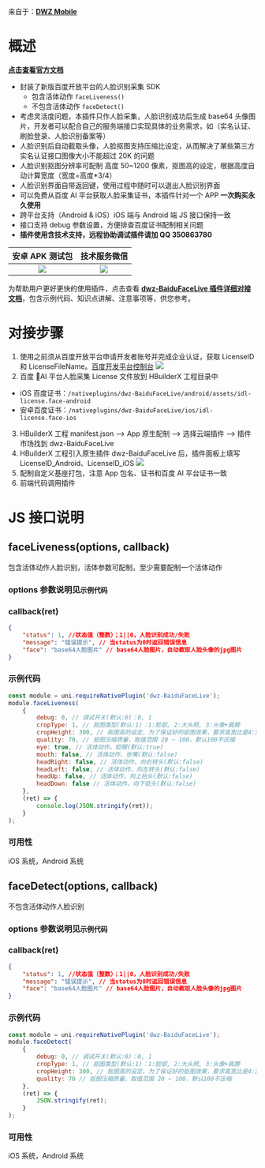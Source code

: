 ﻿来自于：<a href="https://dwzteam.github.io/dwz_mobile_doc_v1/" target="_blank"><b>DWZ Mobile</b></a>

# **概述**

<a href="https://dwzteam.github.io/dwz_mobile_doc_v1/#/doc/apicloud/dwzBaiduFaceLive/doc" target="_blank"><b>点击查看官方文档</b></a>

- 封装了新版百度开放平台的人脸识别采集 SDK
  - 包含活体动作 `faceLiveness()`
  - 不包含活体动作 `faceDetect()`
- 考虑灵活度问题，本插件只作人脸采集，人脸识别成功后生成 base64 头像图片，开发者可以配合自己的服务端接口实现具体的业务需求，如（实名认证、刷脸登录、人脸识别备案等）
- 人脸识别后自动截取头像，人脸抠图支持压缩比设定，从而解决了某些第三方实名认证接口图像大小不能超过 20K 的问题
- 人脸识别抠图分辨率可配制 高度 50~1200 像素，抠图高的设定，根据高度自动计算宽度（宽度=高度\*3/4）
- 人脸识别界面自带返回键，使用过程中随时可以退出人脸识别界面
- 可以免费从百度 AI 平台获取人脸采集证书，本插件针对一个 APP **一次购买永久使用**
- 跨平台支持（Android & iOS）iOS 端与 Android 端 JS 接口保持一致
- 接口支持 debug 参数设置，方便排查百度证书配制相关问题
- **插件使用含技术支持，远程协助调试插件请加 QQ 350863780**

|                                     安卓 APK 测试包                                     |                                    技术服务微信                                     |
| :-------------------------------------------------------------------------------------: | :---------------------------------------------------------------------------------: |
| ![](https://dwzteam.github.io/dwz_mobile_doc_v1/_media/readme/qrcode_apk.png?width=200) | ![](https://dwzteam.github.io/dwz_mobile_doc_v1/_media/readme/wx_zhh.png?width=200) |

为帮助用户更好更快的使用插件，点击查看 <a href="https://dwzteam.github.io/dwz_mobile_doc_v1/#/doc/dcloud/dwzBaiduFaceLive/doc" target="_blank"><b>dwz-BaiduFaceLive 插件详细对接文档</b></a>，包含示例代码、知识点讲解、注意事项等，供您参考。

# **对接步骤**

1. 使用之前须从百度开放平台申请开发者账号并完成企业认证，获取 LicenseID 和 LicenseFileName。[百度开发平台控制台](https://console.bce.baidu.com/ai/#/ai/face/overview/index)
   ![](https://dwzteam.github.io/dwz_mobile_doc_v1/_media/apicloud/dwzBaiduFaceLive/11.jpg)
2. 百度 AI 平台人脸采集 License 文件放到 HBuilderX 工程目录中

- iOS 百度证书：`/nativeplugins/dwz-BaiduFaceLive/android/assets/idl-license.face-android`
- 安卓百度证书：`/nativeplugins/dwz-BaiduFaceLive/ios/idl-license.face-ios`

3. HBuilderX 工程 manifest.json --> App 原生配制 --> 选择云端插件 --> 插件市场找到 dwz-BaiduFaceLive
4. HBuilderX 工程引入原生插件 dwz-BaiduFaceLive 后，插件面板上填写 LicenseID_Android、LicenseID_iOS
   ![](https://dwzteam.github.io/dwz_mobile_doc_v1/_media/dcloud/dwzBaiduFaceLive/conf-1.jpg)
5. 配制自定义基座打包，注意 App 包名、证书和百度 AI 平台证书一致
6. 前端代码调用插件

# **JS 接口说明**

## faceLiveness(options, callback)

包含活体动作人脸识别，活体参数可配制，至少需要配制一个活体动作

### options 参数说明见`示例代码`

### callback(ret)

```json
{
	"status": 1, //状态值（整数）；1||0，人脸识别成功/失败
	"message": "错误提示", // 当status为0时返回错误信息
	"face": "base64人脸图片" // base64人脸图片，自动截取人脸头像的jpg图片
}
```

### 示例代码

```js
const module = uni.requireNativePlugin('dwz-BaiduFaceLive');
module.faceLiveness(
	{
		debug: 0, // 调试开关(默认:0)：0, 1
		cropType: 1, // 抠图类型(默认:1)：1:脸部, 2:大头照, 3:头像+肩膀
		cropHeight: 300, // 抠图高的设定，为了保证好的抠图效果，要求高宽比是4:3，所以会在内部进行计算，只需要传入高即可，取值范围50 ~ 1200，默认480
		quality: 70, // 抠图压缩质量，取值范围 20 ~ 100，默认100不压缩
		eye: true, // 活体动作，眨眼(默认:true)
		mouth: false, // 活体动作，张嘴(默认:false)
		headRight: false, // 活体动作，向右转头(默认:false)
		headLeft: false, // 活体动作，向左转头(默认:false)
		headUp: false, // 活体动作，向上抬头(默认:false)
		headDown: false // 活体动作，向下低头(默认:false)
	},
	(ret) => {
		console.log(JSON.stringify(ret));
	}
);
```

### 可用性

iOS 系统，Android 系统

## faceDetect(options, callback)

不包含活体动作人脸识别

### options 参数说明见`示例代码`

### callback(ret)

```json
{
	"status": 1, //状态值（整数）；1||0，人脸识别成功/失败
	"message": "错误提示", // 当status为0时返回错误信息
	"face": "base64人脸图片" // base64人脸图片，自动截取人脸头像的jpg图片
}
```

### 示例代码

```js
const module = uni.requireNativePlugin('dwz-BaiduFaceLive');
module.faceDetect(
	{
		debug: 0, // 调试开关(默认:0)：0, 1
		cropType: 1, // 抠图类型(默认:1)：1:脸部, 2:大头照, 3:头像+肩膀
		cropHeight: 300, // 抠图高的设定，为了保证好的抠图效果，要求高宽比是4:3，所以会在内部进行计算，只需要传入高即可，取值范围50 ~ 1200，默认480
		quality: 70 // 抠图压缩质量，取值范围 20 ~ 100，默认100不压缩
	},
	(ret) => {
		JSON.stringify(ret);
	}
);
```

### 可用性

iOS 系统，Android 系统
